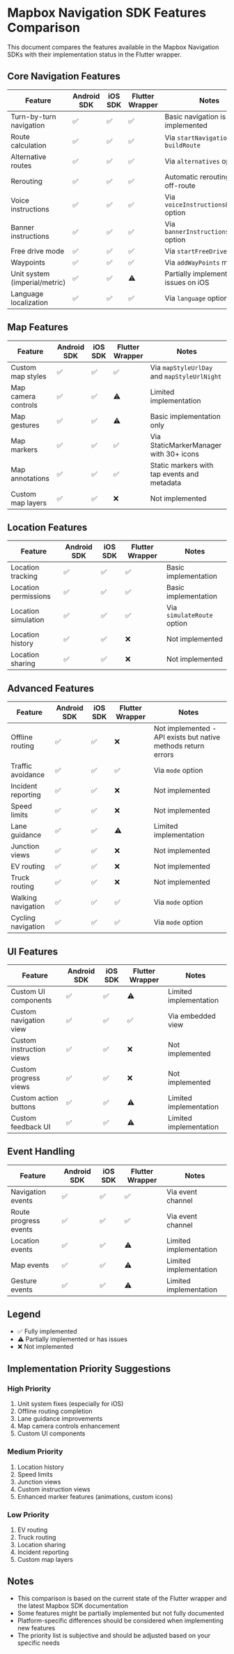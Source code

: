 # Mapbox Navigation SDK Features Comparison

This document compares the features available in the Mapbox Navigation SDKs with their implementation status in the Flutter wrapper.

## Core Navigation Features

| Feature | Android SDK | iOS SDK | Flutter Wrapper | Notes |
|---------|------------|---------|----------------|-------|
| Turn-by-turn navigation | ✅ | ✅ | ✅ | Basic navigation is implemented |
| Route calculation | ✅ | ✅ | ✅ | Via `startNavigation` and `buildRoute` |
| Alternative routes | ✅ | ✅ | ✅ | Via `alternatives` option |
| Rerouting | ✅ | ✅ | ✅ | Automatic rerouting when off-route |
| Voice instructions | ✅ | ✅ | ✅ | Via `voiceInstructionsEnabled` option |
| Banner instructions | ✅ | ✅ | ✅ | Via `bannerInstructionsEnabled` option |
| Free drive mode | ✅ | ✅ | ✅ | Via `startFreeDrive` method |
| Waypoints | ✅ | ✅ | ✅ | Via `addWayPoints` method |
| Unit system (imperial/metric) | ✅ | ✅ | ⚠️ | Partially implemented, issues on iOS |
| Language localization | ✅ | ✅ | ✅ | Via `language` option |

## Map Features

| Feature | Android SDK | iOS SDK | Flutter Wrapper | Notes |
|---------|------------|---------|----------------|-------|
| Custom map styles | ✅ | ✅ | ✅ | Via `mapStyleUrlDay` and `mapStyleUrlNight` |
| Map camera controls | ✅ | ✅ | ⚠️ | Limited implementation |
| Map gestures | ✅ | ✅ | ⚠️ | Basic implementation only |
| Map markers | ✅ | ✅ | ✅ | Via StaticMarkerManager with 30+ icons |
| Map annotations | ✅ | ✅ | ✅ | Static markers with tap events and metadata |
| Custom map layers | ✅ | ✅ | ❌ | Not implemented |

## Location Features

| Feature | Android SDK | iOS SDK | Flutter Wrapper | Notes |
|---------|------------|---------|----------------|-------|
| Location tracking | ✅ | ✅ | ✅ | Basic implementation |
| Location permissions | ✅ | ✅ | ✅ | Basic implementation |
| Location simulation | ✅ | ✅ | ✅ | Via `simulateRoute` option |
| Location history | ✅ | ✅ | ❌ | Not implemented |
| Location sharing | ✅ | ✅ | ❌ | Not implemented |

## Advanced Features

| Feature | Android SDK | iOS SDK | Flutter Wrapper | Notes |
|---------|------------|---------|----------------|-------|
| Offline routing | ✅ | ✅ | ❌ | Not implemented - API exists but native methods return errors |
| Traffic avoidance | ✅ | ✅ | ✅ | Via `mode` option |
| Incident reporting | ✅ | ✅ | ❌ | Not implemented |
| Speed limits | ✅ | ✅ | ❌ | Not implemented |
| Lane guidance | ✅ | ✅ | ⚠️ | Limited implementation |
| Junction views | ✅ | ✅ | ❌ | Not implemented |
| EV routing | ✅ | ✅ | ❌ | Not implemented |
| Truck routing | ✅ | ✅ | ❌ | Not implemented |
| Walking navigation | ✅ | ✅ | ✅ | Via `mode` option |
| Cycling navigation | ✅ | ✅ | ✅ | Via `mode` option |

## UI Features

| Feature | Android SDK | iOS SDK | Flutter Wrapper | Notes |
|---------|------------|---------|----------------|-------|
| Custom UI components | ✅ | ✅ | ⚠️ | Limited implementation |
| Custom navigation view | ✅ | ✅ | ✅ | Via embedded view |
| Custom instruction views | ✅ | ✅ | ❌ | Not implemented |
| Custom progress views | ✅ | ✅ | ❌ | Not implemented |
| Custom action buttons | ✅ | ✅ | ⚠️ | Limited implementation |
| Custom feedback UI | ✅ | ✅ | ⚠️ | Limited implementation |

## Event Handling

| Feature | Android SDK | iOS SDK | Flutter Wrapper | Notes |
|---------|------------|---------|----------------|-------|
| Navigation events | ✅ | ✅ | ✅ | Via event channel |
| Route progress events | ✅ | ✅ | ✅ | Via event channel |
| Location events | ✅ | ✅ | ⚠️ | Limited implementation |
| Map events | ✅ | ✅ | ⚠️ | Limited implementation |
| Gesture events | ✅ | ✅ | ⚠️ | Limited implementation |

## Legend
- ✅ Fully implemented
- ⚠️ Partially implemented or has issues
- ❌ Not implemented

## Implementation Priority Suggestions

### High Priority
1. Unit system fixes (especially for iOS)
2. Offline routing completion
3. Lane guidance improvements
4. Map camera controls enhancement
5. Custom UI components

### Medium Priority
1. Location history
2. Speed limits
3. Junction views
4. Custom instruction views
5. Enhanced marker features (animations, custom icons)

### Low Priority
1. EV routing
2. Truck routing
3. Location sharing
4. Incident reporting
5. Custom map layers

## Notes
- This comparison is based on the current state of the Flutter wrapper and the latest Mapbox SDK documentation
- Some features might be partially implemented but not fully documented
- Platform-specific differences should be considered when implementing new features
- The priority list is subjective and should be adjusted based on your specific needs 